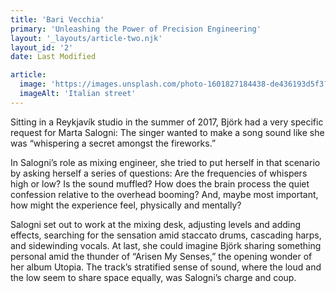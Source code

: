 ```yaml
---
title: 'Bari Vecchia'
primary: 'Unleashing the Power of Precision Engineering'
layout: '_layouts/article-two.njk' 
layout_id: '2'
date: Last Modified

article:
  image: 'https://images.unsplash.com/photo-1601827184438-de436193d5f3?ixlib=rb-4.0.3&ixid=M3wxMjA3fDB8MHxwaG90by1wYWdlfHx8fGVufDB8fHx8fA%3D%3D&auto=format&fit=crop&w=2140&q=80'
  imageAlt: 'Italian street'
---
```


<p class="dropcap">Sitting in a Reykjavík studio in the summer of 2017, Björk had a very specific request for Marta Salogni: The singer wanted to make a song sound like she was “whispering a secret amongst the fireworks.” </p>

In Salogni’s role as mixing engineer, she tried to put herself in that scenario by asking herself a series of questions: Are the frequencies of whispers high or low? Is the sound muffled? How does the brain process the quiet confession relative to the overhead booming? And, maybe most important, how might the experience feel, physically and mentally?

Salogni set out to work at the mixing desk, adjusting levels and adding effects, searching for the sensation amid staccato drums, cascading harps, and sidewinding vocals. At last, she could imagine Björk sharing something personal amid the thunder of “Arisen My Senses,” the opening wonder of her album Utopia. The track’s stratified sense of sound, where the loud and the low seem to share space equally, was Salogni’s charge and coup.